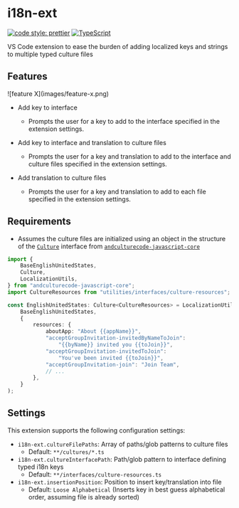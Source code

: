 # i18n-ext

[![code style: prettier](https://img.shields.io/badge/code_style-prettier-ff69b4.svg?style=flat-square)](https://github.com/prettier/prettier)
[![TypeScript](https://img.shields.io/badge/%3C%2F%3E-TypeScript-%230074c1.svg)](http://www.typescriptlang.org/)

VS Code extension to ease the burden of adding localized keys and strings to multiple typed culture files

## Features

\!\[feature X\]\(images/feature-x.png\)

-   Add key to interface

    -   Prompts the user for a key to add to the interface specified in the extension settings.

-   Add key to interface and translation to culture files

    -   Prompts the user for a key and translation to add to the interface and culture files specified in the extension settings.

-   Add translation to culture files
    -   Prompts the user for a key and translation to add to each file specified in the extension settings.

## Requirements

-   Assumes the culture files are initialized using an object in the structure of the [`Culture`](https://github.com/AndcultureCode/AndcultureCode.JavaScript.Core/blob/main/src/interfaces/culture.ts) interface from [`andculturecode-javascript-core`](https://github.com/AndcultureCode/AndcultureCode.JavaScript.Core)

```ts
import {
    BaseEnglishUnitedStates,
    Culture,
    LocalizationUtils,
} from "andculturecode-javascript-core";
import CultureResources from "utilities/interfaces/culture-resources";

const EnglishUnitedStates: Culture<CultureResources> = LocalizationUtils.cultureFactory(
    BaseEnglishUnitedStates,
    {
        resources: {
            aboutApp: "About {{appName}}",
            "acceptGroupInvitation-invitedByNameToJoin":
                "{{byName}} invited you {{toJoin}}",
            "acceptGroupInvitation-invitedToJoin":
                "You've been invited {{toJoin}}",
            "acceptGroupInvitation-join": "Join Team",
            // ...
        },
    }
);
```

## Settings

This extension supports the following configuration settings:

-   `i18n-ext.cultureFilePaths`: Array of paths/glob patterns to culture files
    -   Default: `**/cultures/*.ts`
-   `i18n-ext.cultureInterfacePath`: Path/glob pattern to interface defining typed i18n keys
    -   Default: `**/interfaces/culture-resources.ts`
-   `i18n-ext.insertionPosition`: Position to insert key/translation into file
    -   Default: `Loose Alphabetical` (Inserts key in best guess alphabetical order, assuming file is already sorted)
